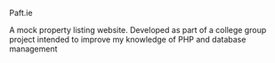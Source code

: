 Paft.ie

A mock property listing website. Developed as part of a college group project intended to improve my knowledge of PHP and database management